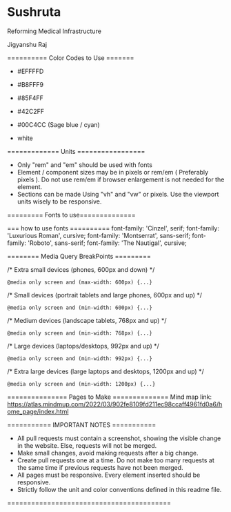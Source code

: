 # Sushruta
Reforming Medical Infrastructure


Jigyanshu Raj

========== Color Codes to Use =======
* #EFFFFD
* #B8FFF9
* #85F4FF
* #42C2FF

* #00C4CC (Sage blue / cyan)
* white


============= Units =================
* Only "rem" and "em" should be used with fonts
* Element / component sizes may be in pixels or rem/em ( Preferably pixels ). Do not use rem/em if browser enlargement is not needed for the element.
* Sections can be made Using "vh" and "vw" or pixels. Use the viewport units wisely to be responsive.

========= Fonts to use==============
<link rel="preconnect" href="https://fonts.googleapis.com">
<link rel="preconnect" href="https://fonts.gstatic.com" crossorigin>
<link href="https://fonts.googleapis.com/css2?family=Cinzel&family=Luxurious+Roman&family=Montserrat:ital,wght@0,100;0,200;0,300;0,400;1,100;1,200;1,300;1,400&family=Roboto:wght@300&family=The+Nautigal&display=swap" rel="stylesheet">


=== how to use fonts ==========
font-family: 'Cinzel', serif;
font-family: 'Luxurious Roman', cursive;
font-family: 'Montserrat', sans-serif;
font-family: 'Roboto', sans-serif;
font-family: 'The Nautigal', cursive;

======== Media Query BreakPoints =========
     
   /* Extra small devices (phones, 600px and down) */
   
    @media only screen and (max-width: 600px) {...}

   /* Small devices (portrait tablets and large phones, 600px and up) */
   
    @media only screen and (min-width: 600px) {...}

   /* Medium devices (landscape tablets, 768px and up) */
   
    @media only screen and (min-width: 768px) {...}

   /* Large devices (laptops/desktops, 992px and up) */
   
    @media only screen and (min-width: 992px) {...}

   /* Extra large devices (large laptops and desktops, 1200px and up) */
   
    @media only screen and (min-width: 1200px) {...}


=============== Pages to Make ==============
Mind map link:
https://atlas.mindmup.com/2022/03/902fe8109fd211ec98ccaff4961fd0a6/home_page/index.html


=========== IMPORTANT NOTES ===========
* All pull requests must contain a screenshot, showing the visible change in the website. Else, requests will not be merged.
* Make small changes, avoid making requests after a big change.
* Create pull requests one at a time. Do not make too many requests at the same time if previous requests have not been merged.
* All pages must be responsive. Every element inserted should be responsive.
* Strictly follow the unit and color conventions defined in this readme file.

=========================================
